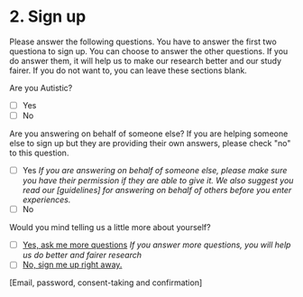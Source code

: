 # 2. Sign up 

Please answer the following questions. You have to answer the first two questiona to sign up. You can choose to answer the other questions. If you do answer them, it will help us to make our research better and our study fairer. If you do not want to, you can leave these sections blank. 

Are you Autistic? 
- [ ] Yes
- [ ] No

Are you answering on behalf of someone else? If you are helping someone else to sign up but they are providing their own answers, please check "no" to this question.
- [ ] Yes
*If you are answering on behalf of someone else, please make sure you have their permission if they are able to give it. We also suggest you read our [guidelines] for answering on behalf of others before you enter experiences.* 
- [ ] No

Would you mind telling us a little more about yourself? 
- [ ] [Yes, ask me more questions](/signup/survey.md)
*If you answer more questions, you will help us do better and fairer research*
- [ ] [No, sign me up right away.](https://hackmd.io/S-4fFP7ITBGuum3BZ2aK0A#Sign-Up-Confirmation)

[Email, password, consent-taking and confirmation]
